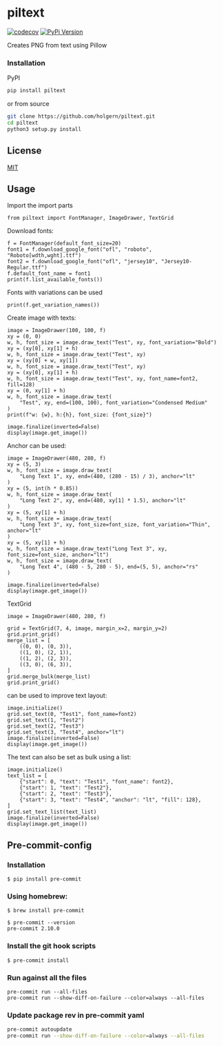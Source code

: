 # piltext

[![codecov](https://codecov.io/gh/holgern/piltext/graph/badge.svg?token=VyIU0ZxwpD)](https://codecov.io/gh/holgern/piltext)
[![PyPi Version](https://img.shields.io/pypi/v/piltext.svg)](https://pypi.python.org/pypi/piltext/)

Creates PNG from text using Pillow

### Installation

PyPI

```bash
pip install piltext
```

or from source

```bash
git clone https://github.com/holgern/piltext.git
cd piltext
python3 setup.py install
```

## License

[MIT](https://choosealicense.com/licenses/mit/)

## Usage

Import the import parts

```
from piltext import FontManager, ImageDrawer, TextGrid
```

Download fonts:

```
f = FontManager(default_font_size=20)
font1 = f.download_google_font("ofl", "roboto", "Roboto[wdth,wght].ttf")
font2 = f.download_google_font("ofl", "jersey10", "Jersey10-Regular.ttf")
f.default_font_name = font1
print(f.list_available_fonts())
```

Fonts with variations can be used

```
print(f.get_variation_names())
```

Create image with texts:

```
image = ImageDrawer(100, 100, f)
xy = (0, 0)
w, h, font_size = image.draw_text("Test", xy, font_variation="Bold")
xy = (xy[0], xy[1] + h)
w, h, font_size = image.draw_text("Test", xy)
xy = (xy[0] + w, xy[1])
w, h, font_size = image.draw_text("Test", xy)
xy = (xy[0], xy[1] + h)
w, h, font_size = image.draw_text("Test", xy, font_name=font2, fill=128)
xy = (0, xy[1] + h)
w, h, font_size = image.draw_text(
    "Test", xy, end=(100, 100), font_variation="Condensed Medium"
)
print(f"w: {w}, h:{h}, font_size: {font_size}")

image.finalize(inverted=False)
display(image.get_image())
```

Anchor can be used:

```
image = ImageDrawer(480, 280, f)
xy = (5, 3)
w, h, font_size = image.draw_text(
    "Long Text 1", xy, end=(480, (280 - 15) / 3), anchor="lt"
)
xy = (5, int(h * 0.85))
w, h, font_size = image.draw_text(
    "Long Text 2", xy, end=(480, xy[1] * 1.5), anchor="lt"
)
xy = (5, xy[1] + h)
w, h, font_size = image.draw_text(
    "Long Text 3", xy, font_size=font_size, font_variation="Thin", anchor="lt"
)
xy = (5, xy[1] + h)
w, h, font_size = image.draw_text("Long Text 3", xy, font_size=font_size, anchor="lt")
w, h, font_size = image.draw_text(
    "Long Text 4", (480 - 5, 280 - 5), end=(5, 5), anchor="rs"
)

image.finalize(inverted=False)
display(image.get_image())
```

TextGrid

```
image = ImageDrawer(480, 280, f)

grid = TextGrid(7, 4, image, margin_x=2, margin_y=2)
grid.print_grid()
merge_list = [
    ((0, 0), (0, 3)),
    ((1, 0), (2, 1)),
    ((1, 2), (2, 3)),
    ((3, 0), (6, 3)),
]
grid.merge_bulk(merge_list)
grid.print_grid()
```

can be used to improve text layout:

```
image.initialize()
grid.set_text(0, "Test1", font_name=font2)
grid.set_text(1, "Test2")
grid.set_text(2, "Test3")
grid.set_text(3, "Test4", anchor="lt")
image.finalize(inverted=False)
display(image.get_image())
```

The text can also be set as bulk using a list:

```
image.initialize()
text_list = [
    {"start": 0, "text": "Test1", "font_name": font2},
    {"start": 1, "text": "Test2"},
    {"start": 2, "text": "Test3"},
    {"start": 3, "text": "Test4", "anchor": "lt", "fill": 128},
]
grid.set_text_list(text_list)
image.finalize(inverted=False)
display(image.get_image())
```

## Pre-commit-config

### Installation

```
$ pip install pre-commit
```

### Using homebrew:

```
$ brew install pre-commit
```

```
$ pre-commit --version
pre-commit 2.10.0
```

### Install the git hook scripts

```
$ pre-commit install
```

### Run against all the files

```
pre-commit run --all-files
pre-commit run --show-diff-on-failure --color=always --all-files
```

### Update package rev in pre-commit yaml

```bash
pre-commit autoupdate
pre-commit run --show-diff-on-failure --color=always --all-files
```
